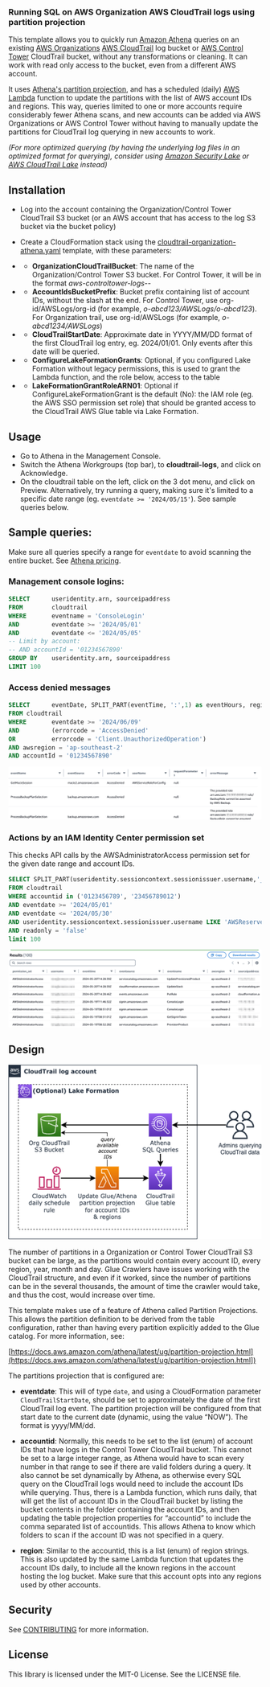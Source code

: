 ### Running SQL on AWS Organization AWS CloudTrail logs using partition projection

This template allows you to quickly run [Amazon Athena](https://aws.amazon.com/athena/) queries on an existing [AWS Organizations](https://aws.amazon.com/organizations/) [AWS CloudTrail](https://aws.amazon.com/cloudtrail/) log bucket or [AWS Control Tower](https://aws.amazon.com/controltower/) CloudTrail bucket, without any transformations or cleaning. It can work with read only access to the bucket, even from a different AWS account.

It uses [Athena's partition projection](https://docs.aws.amazon.com/athena/latest/ug/partition-projection.html), and has a scheduled (daily) [AWS Lambda](https://aws.amazon.com/lambda/) function to update the partitions with the list of AWS account IDs and regions. This way, queries limited to one or more accounts require considerably fewer Athena scans, and new accounts can be added via AWS Organizations or AWS Control Tower without having to manually update the partitions for CloudTrail log querying in new accounts to work.

_(For more optimized querying (by having the underlying log files in an optimized format for querying), consider using [Amazon Security Lake](https://aws.amazon.com/security-lake/) or [AWS CloudTrail Lake](https://docs.aws.amazon.com/awscloudtrail/latest/userguide/cloudtrail-lake.html) instead)_


## Installation

- Log into the account containing the Organization/Control Tower CloudTrail S3 bucket (or an AWS account that has access to the log S3 bucket via the bucket policy)

- Create a CloudFormation stack using the [cloudtrail-organization-athena.yaml](cloudtrail-organization-athena.yaml) template, with these parameters:

- - **OrganizationCloudTrailBucket**: The name of the Organization/Control Tower S3 bucket. For Control Tower, it will be in the format _aws-controltower-logs-<accountid>-<region>_
- - **AccountIdsBucketPrefix**: Bucket prefix containing list of account IDs, without the slash at the end. For Control Tower, use org-id/AWSLogs/org-id (for example, _o-abcd123/AWSLogs/o-abcd123_). For Organization trail, use org-id/AWSLogs (for example, _o-abcd1234/AWSLogs_)
- - **CloudTrailStartDate**: Approximate date in YYYY/MM/DD format of the first CloudTrail log entry, eg. 2024/01/01. Only events after this date will be queried.
- - **ConfigureLakeFormationGrants**: Optional, if you configured Lake Formation without legacy permissions, this is used to grant the Lambda function, and the role below, access to the table
- - **LakeFormationGrantRoleARN01**: Optional if ConfigureLakeFormationGrant is the default (No): the IAM role (eg. the AWS SSO permission set role) that should be granted access to the CloudTrail AWS Glue table via Lake Formation.

## Usage

- Go to Athena in the Management Console.
- Switch the Athena Workgroups (top bar), to **cloudtrail-logs**, and click on Acknowledge.
- On the cloudtrail table on the left, click on the 3 dot menu, and click on Preview. Alternatively, try running a query, making sure it's limited to a specific date range (eg. `eventdate >= '2024/05/15'`). See sample queries below.


## Sample queries:

Make sure all queries specify a range for `eventdate` to avoid scanning the entire bucket. See [Athena pricing](https://aws.amazon.com/athena/pricing/).

### Management console logins:

```sql
SELECT      useridentity.arn, sourceipaddress
FROM        cloudtrail
WHERE       eventname = 'ConsoleLogin'
AND         eventdate >= '2024/05/01'
AND         eventdate <= '2024/05/05'
-- Limit by account:
-- AND accountId = '01234567890'
GROUP BY    useridentity.arn, sourceipaddress
LIMIT 100
```

### Access denied messages

```sql
SELECT      eventDate, SPLIT_PART(eventTime, ':',1) as eventHours, region, accountId, eventName, eventSource, errorCode, userIdentity.sessionContext.sessionIssuer.userName, requestParameters, errorMessage 
FROM cloudtrail 
WHERE       eventdate >= '2024/06/09' 
AND         (errorcode = 'AccessDenied' 
OR          errorcode = 'Client.UnauthorizedOperation') 
AND awsregion = 'ap-southeast-2'
AND accountId = '01234567890'
```

![Sample query screenshot](images/sample_accessdenied.png)


### Actions by an IAM Identity Center permission set

This checks API calls by the AWSAdministratorAccess permission set for the given date range and account IDs. 

```sql
SELECT SPLIT_PART(useridentity.sessioncontext.sessionissuer.username,'_',2) as permission_set, SPLIT_PART(useridentity.principalid,':',2) as username, eventtime, eventsource, eventname, awsregion, sourceipaddress
FROM cloudtrail
WHERE accountid in ('0123456789', '23456789012')
AND eventdate >= '2024/05/01'
AND eventdate <= '2024/05/30'
AND useridentity.sessioncontext.sessionissuer.username LIKE 'AWSReservedSSO_AWSAdministratorAccess_%'
AND readonly = 'false'
limit 100
```
![Sample query screenshot](images/sample_permissionset.png)


## Design

![Design](images/cloudtrail_athena_projection_design.png)

The number of partitions in a Organization or Control Tower CloudTrail S3 bucket can be large, as the partitions would contain every account ID, every region, year, month and day. Glue Crawlers have issues working with the CloudTrail structure, and even if it worked, since the number of partitions can be in the several thousands, the amount of time the crawler would take, and thus the cost, would increase over time.

This template makes use of a feature of Athena called Partition Projections. This allows the partition definition to be derived from the table configuration, rather than having every partition explicitly added to the Glue catalog. For more information, see:

[https://docs.aws.amazon.com/athena/latest/ug/partition-projection.html](https://docs.aws.amazon.com/athena/latest/ug/partition-projection.html])

The partitions projection that is configured are:

- **eventdate**: This will of type `date`, and using a CloudFormation parameter `CloudTrailStartDate`, should be set to approximately the date of the first CloudTrail log event. The partition projection will be configured from that start date to the current date (dynamic, using the value “NOW”). The format is yyyy/MM/dd.

- **accountid**: Normally, this needs to be set to the list (enum) of account IDs that have logs in the Control Tower CloudTrail bucket. This cannot be set to a large integer range, as Athena would have to scan every number in that range to see if there are valid folders during a query. It also cannot be set dynamically by Athena, as otherwise every SQL query on the CloudTrail logs would need to include the account IDs while querying. Thus, there is a Lambda function, which runs daily, that will get the list of account IDs in the CloudTrail bucket by listing the bucket contents in the folder containing the account IDs, and then updating the table projection properties for “accountid” to include the comma separated list of accountids. This allows Athena to know which folders to scan if the account ID was not specified in a query.

- **region**: Similar to the accountid, this is a list (enum) of region strings. This is also updated by the same Lambda function that updates the account IDs daily, to include all the known regions in the account hosting the log bucket. Make sure that this account opts into any regions used by other accounts.


## Security

See [CONTRIBUTING](CONTRIBUTING.md#security-issue-notifications) for more information.

## License

This library is licensed under the MIT-0 License. See the LICENSE file.
